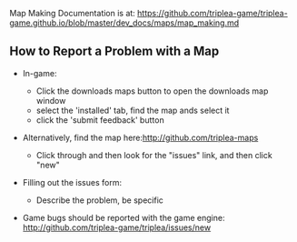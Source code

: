 Map Making Documentation is at: https://github.com/triplea-game/triplea-game.github.io/blob/master/dev_docs/maps/map_making.md

## How to Report a Problem with a Map

* In-game:
  * Click the downloads maps button to open the downloads map window
  * select the 'installed' tab, find the map ands select it
  * click the 'submit feedback' button
* Alternatively, find the map here:http://github.com/triplea-maps
  * Click through and then look for the "issues" link, and then click "new"

* Filling out the issues form:
  * Describe the problem, be specific

* Game bugs should be reported with the game engine: http://github.com/triplea-game/triplea/issues/new
